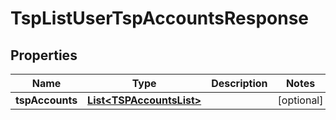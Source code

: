 

# TspListUserTspAccountsResponse


## Properties

| Name | Type | Description | Notes |
|------------ | ------------- | ------------- | -------------|
|**tspAccounts** | [**List&lt;TSPAccountsList&gt;**](TSPAccountsList.md) |  |  [optional] |



